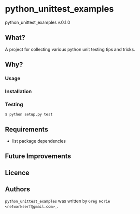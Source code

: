 # python_unittest_examples
python_unittest_examples v.0.1.0

## What?
A project for collecting various python unit testing tips and tricks.

## Why?

### Usage

### Installation

### Testing
```
$ python setup.py test
```

## Requirements

- list package dependencies

## Future Improvements

## Licence

## Authors
`python_unittest_examples` was written by `Greg Horie <networkserf@gmail.com>`_.

